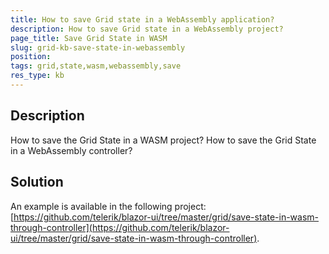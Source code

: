 ```yaml
---
title: How to save Grid state in a WebAssembly application?
description: How to save Grid state in a WebAssembly project?
page_title: Save Grid State in WASM
slug: grid-kb-save-state-in-webassembly
position: 
tags: grid,state,wasm,webassembly,save
res_type: kb
---
```



## Description

How to save the Grid State in a WASM project? How to save the Grid State in a WebAssembly controller?


## Solution

An example is available in the following project: [https://github.com/telerik/blazor-ui/tree/master/grid/save-state-in-wasm-through-controller](https://github.com/telerik/blazor-ui/tree/master/grid/save-state-in-wasm-through-controller).